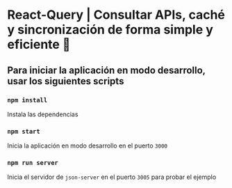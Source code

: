 # React-Query | Consultar APIs, caché y sincronización de forma simple y eficiente 🚀

## Para iniciar la aplicación en modo desarrollo, usar los siguientes scripts

### `npm install`
Instala las dependencias
### `npm start`
Inicia la aplicación en modo desarrollo en el puerto `3000`
### `npm run server`
Inicia el servidor de `json-server` en el puerto `3005` para probar el ejemplo
